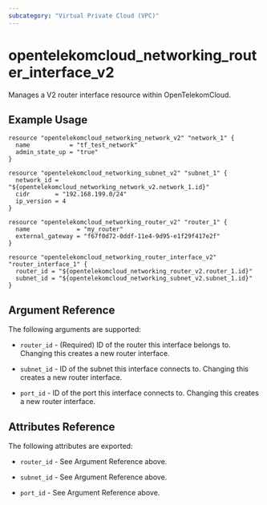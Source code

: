 ```yaml
---
subcategory: "Virtual Private Cloud (VPC)"
---
```


# opentelekomcloud_networking_router_interface_v2

Manages a V2 router interface resource within OpenTelekomCloud.

## Example Usage

```hcl
resource "opentelekomcloud_networking_network_v2" "network_1" {
  name           = "tf_test_network"
  admin_state_up = "true"
}

resource "opentelekomcloud_networking_subnet_v2" "subnet_1" {
  network_id = "${opentelekomcloud_networking_network_v2.network_1.id}"
  cidr       = "192.168.199.0/24"
  ip_version = 4
}

resource "opentelekomcloud_networking_router_v2" "router_1" {
  name             = "my_router"
  external_gateway = "f67f0d72-0ddf-11e4-9d95-e1f29f417e2f"
}

resource "opentelekomcloud_networking_router_interface_v2" "router_interface_1" {
  router_id = "${opentelekomcloud_networking_router_v2.router_1.id}"
  subnet_id = "${opentelekomcloud_networking_subnet_v2.subnet_1.id}"
}
```

## Argument Reference

The following arguments are supported:

* `router_id` - (Required) ID of the router this interface belongs to. Changing
  this creates a new router interface.

* `subnet_id` - ID of the subnet this interface connects to. Changing
  this creates a new router interface.

* `port_id` - ID of the port this interface connects to. Changing
  this creates a new router interface.

## Attributes Reference

The following attributes are exported:

* `router_id` - See Argument Reference above.

* `subnet_id` - See Argument Reference above.

* `port_id` - See Argument Reference above.
